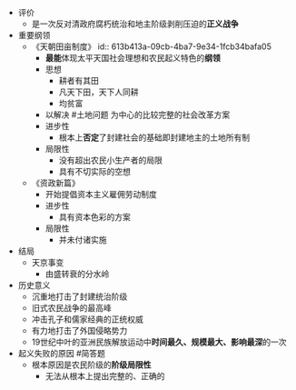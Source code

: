 - 评价
	- 是一次反对清政府腐朽统治和地主阶级剥削压迫的**正义战争**
- 重要纲领
	- 《天朝田亩制度》
	  id:: 613b413a-09cb-4ba7-9e34-1fcb34bafa05
		- **最能**体现太平天国社会理想和农民起义特色的**纲领**
		- 思想
			- 耕者有其田
			- 凡天下田，天下人同耕
			- 均贫富
		- 以解决 #土地问题 为中心的比较完整的社会改革方案
		- 进步性
			- 根本上**否定**了封建社会的基础即封建地主的土地所有制
		- 局限性
			- 没有超出农民小生产者的局限
			- 具有不切实际的空想
	- 《资政新篇》
		- 开始提倡资本主义雇佣劳动制度
		- 进步性
			- 具有资本色彩的方案
		- 局限性
			- 并未付诸实施
- 结局
	- 天京事变
		- 由盛转衰的分水岭
- 历史意义
	- 沉重地打击了封建统治阶级
	- 旧式农民战争的最高峰
	- 冲击孔子和儒家经典的正统权威
	- 有力地打击了外国侵略势力
	- 19世纪中叶的亚洲民族解放运动中**时间最久、规模最大、影响最深**的一次
- 起义失败的原因 #简答题
	- 根本原因是农民阶级的**阶级局限性**
		- 无法从根本上提出完整的、正确的